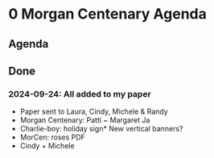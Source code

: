 # 0 Morgan Centenary Agenda

## Agenda




## Done

### 2024-09-24: All added to my paper

* Paper sent to Laura, Cindy, Michele & Randy
* Morgan Centenary: Patti ~ Margaret Ja
* Charlie-boy: holiday sign* New vertical banners?
* MorCen: roses PDF
* Cindy + Michele
